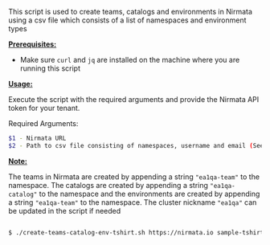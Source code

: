 This script is used to create teams, catalogs and environments in Nirmata using a csv file which consists of a list of namespaces and environment types

<ins>**Prerequisites:**</ins>

- Make sure `curl` and `jq` are installed on the machine where you are running this script

<ins>**Usage:**</ins>

Execute the script with the required arguments and provide the Nirmata API token for your tenant. 

Required Arguments:
```sh
$1 - Nirmata URL
$2 - Path to csv file consisting of namespaces, username and email (See example csv file for reference)

```

<ins>**Note:**</ins> 

The teams in Nirmata are created by appending a string `"ea1qa-team"` to the namespace. The catalogs are created by appending a string `"ea1qa-catalog"` to the namespace and the environments are created by appending a string `"ea1qa-team"` to the namespace. The cluster nickname `"ea1qa"` can be updated in the script if needed

```sh

$ ./create-teams-catalog-env-tshirt.sh https://nirmata.io sample-tshirt-size.csv calico-ipip4



```

